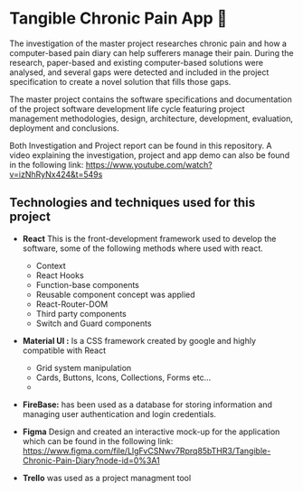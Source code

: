 # Tangible Chronic Pain App   :tangerine: 
The investigation of the master project researches chronic pain and how a computer-based pain diary can help sufferers manage their pain. During the research, paper-based and existing computer-based solutions were analysed, and several gaps were detected and included in the project specification to create a novel solution that fills those gaps.
 
The master project contains the software specifications and documentation of the project software development life cycle featuring project management methodologies, design, architecture, development, evaluation, deployment and conclusions.

Both Investigation and Project report can be found in this repository. A video explaining the investigation, project and app demo can also be found in the following link: https://www.youtube.com/watch?v=izNhRyNx424&t=549s

## Technologies and techniques used for this project

* **React** This is the front-development framework used to develop the software, some of the following methods where used with react.
   * Context
   * React Hooks
   * Function-base components
   * Reusable component concept was applied
   * React-Router-DOM
   * Third party components
   * Switch and Guard components
   
* **Material UI :** Is a CSS framework created by google and highly compatible with React
   * Grid system manipulation
   * Cards, Buttons, Icons, Collections, Forms etc...
   *
* **FireBase:** has been used as a database for storing information and managing user authentication and login credentials.

* **Figma**
Design and created an interactive mock-up for the application which can be found in the following link: https://www.figma.com/file/LlgFvCSNwv7Rprq85bTHR3/Tangible-Chronic-Pain-Diary?node-id=0%3A1

* **Trello** was used as a project managment tool


